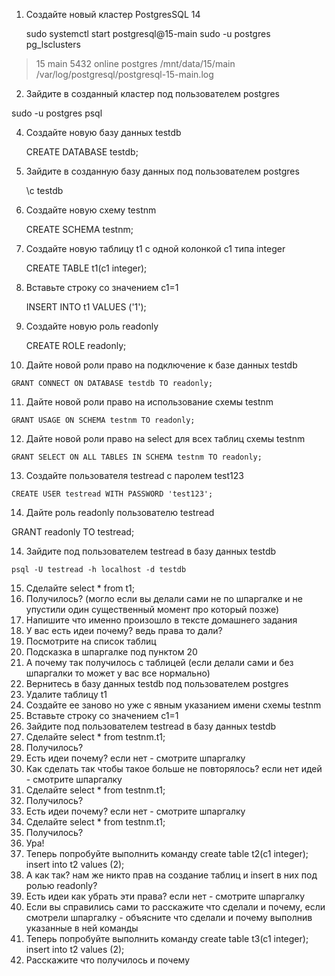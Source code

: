 
1.  Создайте новый кластер PostgresSQL 14
	
    sudo systemctl start postgresql@15-main
    sudo -u postgres pg_lsclusters
    
> 15  main    5432 online postgres /mnt/data/15/main /var/log/postgresql/postgresql-15-main.log

2.  Зайдите в созданный кластер под пользователем postgres
  
  sudo -u postgres psql

4.  Создайте новую базу данных testdb
	
	CREATE DATABASE testdb;
	
5.  Зайдите в созданную базу данных под пользователем postgres
	
	\c testdb
	
6.  Создайте новую схему testnm
	
	CREATE SCHEMA testnm;
	
7.  Создайте новую таблицу t1 с одной колонкой c1 типа integer

	CREATE TABLE t1(c1 integer);

8.  Вставьте строку со значением c1=1

	INSERT INTO t1 VALUES ('1');

9.  Создайте новую роль readonly

	CREATE ROLE readonly;

10.  Дайте новой роли право на подключение к базе данных testdb

	GRANT CONNECT ON DATABASE testdb TO readonly;

11.  Дайте новой роли право на использование схемы testnm

	GRANT USAGE ON SCHEMA testnm TO readonly;

12.  Дайте новой роли право на select для всех таблиц схемы testnm

	GRANT SELECT ON ALL TABLES IN SCHEMA testnm TO readonly;

13.  Создайте пользователя testread с паролем test123

	CREATE USER testread WITH PASSWORD 'test123';

14.  Дайте роль readonly пользователю testread

GRANT readonly TO testread;

14.  Зайдите под пользователем testread в базу данных testdb

	psql -U testread -h localhost -d testdb

15.  Сделайте select * from t1;
16.  Получилось? (могло если вы делали сами не по шпаргалке и не упустили один существенный момент про который позже)
17.  Напишите что именно произошло в тексте домашнего задания
18.  У вас есть идеи почему? ведь права то дали?
19.  Посмотрите на список таблиц
20.  Подсказка в шпаргалке под пунктом 20
21.  А почему так получилось с таблицей (если делали сами и без шпаргалки то может у вас все нормально)
22.  Вернитесь в базу данных testdb под пользователем postgres
23.  Удалите таблицу t1
24.  Создайте ее заново но уже с явным указанием имени схемы testnm
25.  Вставьте строку со значением c1=1
26.  Зайдите под пользователем testread в базу данных testdb
27.  Сделайте select * from testnm.t1;
28.  Получилось?
29.  Есть идеи почему? если нет - смотрите шпаргалку
30.  Как сделать так чтобы такое больше не повторялось? если нет идей - смотрите шпаргалку
31.  Сделайте select * from testnm.t1;
32.  Получилось?
33.  Есть идеи почему? если нет - смотрите шпаргалку
34.  Сделайте select * from testnm.t1;
35.  Получилось?
36.  Ура!
37.  Теперь попробуйте выполнить команду create table t2(c1 integer); insert into t2 values (2);
38.  А как так? нам же никто прав на создание таблиц и insert в них под ролью readonly?
39.  Есть идеи как убрать эти права? если нет - смотрите шпаргалку
40.  Если вы справились сами то расскажите что сделали и почему, если смотрели шпаргалку - объясните что сделали и почему выполнив указанные в ней команды
41.  Теперь попробуйте выполнить команду create table t3(c1 integer); insert into t2 values (2);
42.  Расскажите что получилось и почему
